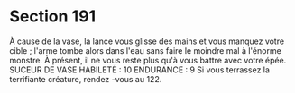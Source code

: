 # Section 191

À cause de la vase, la lance vous glisse des mains et vous manquez
votre cible ; l'arme tombe alors dans l'eau sans faire le moindre mal
à l'énorme monstre. À présent, il ne vous reste plus qu'à vous battre
avec votre épée.
SUCEUR  DE VASE  HABILETÉ : 10 ENDURANCE : 9
Si vous terrassez la terrifiante créature, rendez -vous au 122.
